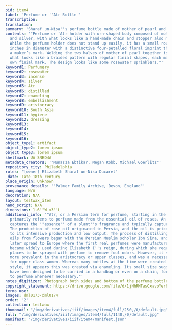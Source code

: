 ```yaml
---
pid: item4
label: 'Perfume or ''Atr Bottle '
transcription:
translation:
summary: 'Sharaf un-Nisa''s perfume bottle made of mother of pearl and silver '
contents: '"Perfume or ‘Atr holder with urn-shaped body composed of mother of pearl
  and silver, with what looks like a hand-made chain and stopper also made of silver.
  While the perfume holder does not stand up easily, it has a small round foot .5
  inches in diameter with a distinctive four-petalled floral imprint that could be
  a maker’s mark. Welding the two halves of mother of pearl together is a ridge of
  what looks like a braided pattern with regular finial shapes, each marked with their
  own finial mark. The design looks like some rosewater sprinklers."'
keyword1: Perfumery
keyword2: rosewater
keyword3: incense
keyword4: silver
keyword5: Atr
keyword6: distilled
keyword7: enameling
keyword8: embellishment
keyword9: aristocracy
keyword10: South Asia
keyword11: hygiene
keyword12: dressing
keyword13:
keyword14:
keyword15:
keyword16:
object_type1: artifact
object_type2: lorem ipsum
object_type3: lorem ipsum
shelfmark: UA SNED4A
metadata_creators: '"Munazza Ebtikar, Megan Robb, Michael Goerlitz"'
repository_city: Philadelphia
roles: "[owner] Elizabeth Sharaf un-Nisa Ducarel"
_date: Late 18th century
place_origin: Unknown
provenance_details: '"Palmer Family Archive, Devon, England"'
language: N/A
decoration: N/A
layout: testwax_item
hand_script: N/A
dimensions: 1.6''W x3''L
additional_info: '"Atr, or a Persian term for perfume, starting in the 17th century
  primarily refers to perfume made from the essential oil of roses. An essential oil
  captures the ''essence'' of a plant''s fragrance and typically captured via distillation.
  The production of rose oil originated in Persia, and the oil is priced high due
  to its intensive production and low output. The process of distilling and extracting
  oils from flowers began with the Persian Muslim scholar Ibn Sina, and this process
  later spread to Europe where the first real perfumes were manufactured. Perfume
  became widely used during Elizabeth I''s reign, during which she required public
  places to be sprayed with perfume to remove foul odors. However, it still remained
  more prevalent in the aristocracy or upper classes, and was a necessary accessory
  for upper class women. Whereas many bottles at the time were created in Chinoiserie
  style, it appears this was created via enameling. Its small size suggests it would
  have been designed to be carried in a handbag or even on a chain, for easy access
  to perfume whenever necessary."'
notes_digitizer: Photograph both sides and bottom of the perfume bottle.
copyright_statement: https://drive.google.com/file/d/1jHhRMTasCxavoYer89Wn8_Xn65nL0sW0/view?usp=sharing
terms_use:
images: dml0173-dml0174
order: '2'
collection: testwax
thumbnail: "/img/derivatives/iiif/images/item4/full/250,/0/default.jpg"
full: "/img/derivatives/iiif/images/item4/full/1140,/0/default.jpg"
manifest: "/img/derivatives/iiif/item4/manifest.json"
---
```

